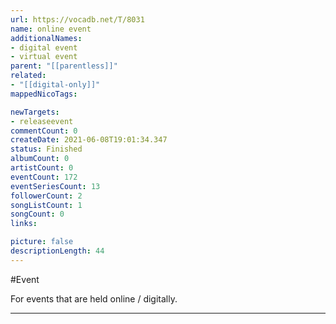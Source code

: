 ```yaml
---
url: https://vocadb.net/T/8031
name: online event
additionalNames: 
- digital event
- virtual event
parent: "[[parentless]]"
related:
- "[[digital-only]]"
mappedNicoTags:

newTargets:
- releaseevent
commentCount: 0
createDate: 2021-06-08T19:01:34.347
status: Finished
albumCount: 0
artistCount: 0
eventCount: 172
eventSeriesCount: 13
followerCount: 2
songListCount: 1
songCount: 0
links: 

picture: false
descriptionLength: 44
---
```


#Event

For events that are held online / digitally.

---

